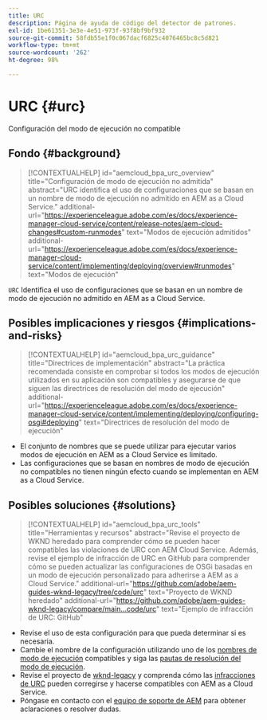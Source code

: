```yaml
---
title: URC
description: Página de ayuda de código del detector de patrones.
exl-id: 1be61351-3e3e-4e51-973f-93f8bf9bf932
source-git-commit: 58fdb55e1f0c067dacf6825c4076465bc8c5d821
workflow-type: tm+mt
source-wordcount: '262'
ht-degree: 98%

---
```


# URC {#urc}

Configuración del modo de ejecución no compatible

## Fondo {#background}

>[!CONTEXTUALHELP]
>id="aemcloud_bpa_urc_overview"
>title="Configuración de modo de ejecución no admitida"
>abstract="URC identifica el uso de configuraciones que se basan en un nombre de modo de ejecución no admitido en AEM as a Cloud Service."
>additional-url="https://experienceleague.adobe.com/es/docs/experience-manager-cloud-service/content/release-notes/aem-cloud-changes#custom-runmodes" text="Modos de ejecución admitidos"
>additional-url="https://experienceleague.adobe.com/es/docs/experience-manager-cloud-service/content/implementing/deploying/overview#runmodes" text="Modos de ejecución"

`URC` Identifica el uso de configuraciones que se basan en un nombre de modo de ejecución no admitido en AEM as a Cloud Service.

## Posibles implicaciones y riesgos {#implications-and-risks}

>[!CONTEXTUALHELP]
>id="aemcloud_bpa_urc_guidance"
>title="Directrices de implementación"
>abstract="La práctica recomendada consiste en comprobar si todos los modos de ejecución utilizados en su aplicación son compatibles y asegurarse de que siguen las directrices de resolución del modo de ejecución"
>additional-url="https://experienceleague.adobe.com/es/docs/experience-manager-cloud-service/content/implementing/deploying/configuring-osgi#deploying" text="Directrices de resolución del modo de ejecución"

* El conjunto de nombres que se puede utilizar para ejecutar varios modos de ejecución en AEM as a Cloud Service es limitado.
* Las configuraciones que se basan en nombres de modo de ejecución no compatibles no tienen ningún efecto cuando se implementan en AEM as a Cloud Service.

## Posibles soluciones {#solutions}

>[!CONTEXTUALHELP]
>id="aemcloud_bpa_urc_tools"
>title="Herramientas y recursos"
>abstract="Revise el proyecto de WKND heredado para comprender cómo se pueden hacer compatibles las violaciones de URC con AEM Cloud Service. Además, revise el ejemplo de infracción de URC en GitHub para comprender cómo se pueden actualizar las configuraciones de OSGi basadas en un modo de ejecución personalizado para adherirse a AEM as a Cloud Service."
>additional-url="https://github.com/adobe/aem-guides-wknd-legacy/tree/code/urc" text="Proyecto de WKND heredado"
>additional-url="https://github.com/adobe/aem-guides-wknd-legacy/compare/main...code/urc" text="Ejemplo de infracción de URC: GitHub"

* Revise el uso de esta configuración para que pueda determinar si es necesaria.
* Cambie el nombre de la configuración utilizando uno de los [nombres de modo de ejecución](https://experienceleague.adobe.com/es/docs/experience-manager-cloud-service/content/release-notes/aem-cloud-changes#custom-runmodes) compatibles y siga las [pautas de resolución del modo de ejecución](https://experienceleague.adobe.com/es/docs/experience-manager-cloud-service/content/implementing/deploying/configuring-osgi#runmode-resolution).
* Revise el proyecto de [wknd-legacy](https://github.com/adobe/aem-guides-wknd-legacy/tree/code/urc) y comprenda cómo las [infracciones de URC](https://github.com/adobe/aem-guides-wknd-legacy/compare/main...code/urc) pueden corregirse y hacerse compatibles con AEM as a Cloud Service.
* Póngase en contacto con el [equipo de soporte de AEM](https://helpx.adobe.com/es/enterprise/using/support-for-experience-cloud.html) para obtener aclaraciones o resolver dudas.
